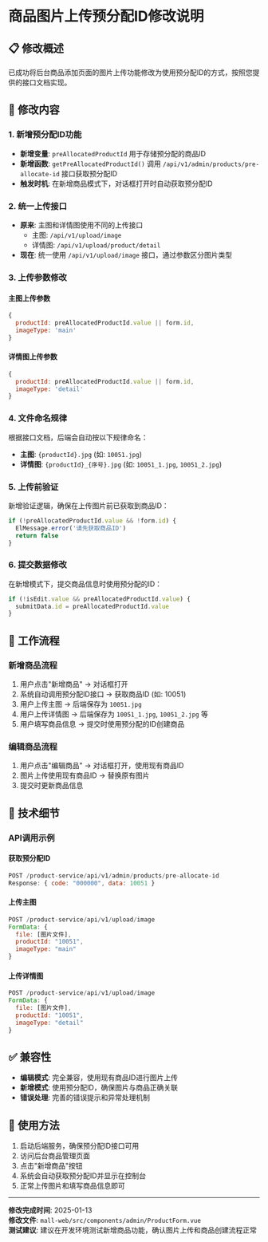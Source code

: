 # 商品图片上传预分配ID修改说明

## 📋 修改概述

已成功将后台商品添加页面的图片上传功能修改为使用预分配ID的方式，按照您提供的接口文档实现。

## 🔄 修改内容

### 1. 新增预分配ID功能

- **新增变量**: `preAllocatedProductId` 用于存储预分配的商品ID
- **新增函数**: `getPreAllocatedProductId()` 调用 `/api/v1/admin/products/pre-allocate-id` 接口获取预分配ID
- **触发时机**: 在新增商品模式下，对话框打开时自动获取预分配ID

### 2. 统一上传接口

- **原来**: 主图和详情图使用不同的上传接口
  - 主图: `/api/v1/upload/image`
  - 详情图: `/api/v1/upload/product/detail`
- **现在**: 统一使用 `/api/v1/upload/image` 接口，通过参数区分图片类型

### 3. 上传参数修改

#### 主图上传参数
```javascript
{
  productId: preAllocatedProductId.value || form.id,
  imageType: 'main'
}
```

#### 详情图上传参数
```javascript
{
  productId: preAllocatedProductId.value || form.id,
  imageType: 'detail'
}
```

### 4. 文件命名规律

根据接口文档，后端会自动按以下规律命名：
- **主图**: `{productId}.jpg` (如: `10051.jpg`)
- **详情图**: `{productId}_{序号}.jpg` (如: `10051_1.jpg`, `10051_2.jpg`)

### 5. 上传前验证

新增验证逻辑，确保在上传图片前已获取到商品ID：
```javascript
if (!preAllocatedProductId.value && !form.id) {
  ElMessage.error('请先获取商品ID')
  return false
}
```

### 6. 提交数据修改

在新增模式下，提交商品信息时使用预分配的ID：
```javascript
if (!isEdit.value && preAllocatedProductId.value) {
  submitData.id = preAllocatedProductId.value
}
```

## 🎯 工作流程

### 新增商品流程
1. 用户点击"新增商品" → 对话框打开
2. 系统自动调用预分配ID接口 → 获取商品ID (如: 10051)
3. 用户上传主图 → 后端保存为 `10051.jpg`
4. 用户上传详情图 → 后端保存为 `10051_1.jpg`, `10051_2.jpg` 等
5. 用户填写商品信息 → 提交时使用预分配的ID创建商品

### 编辑商品流程
1. 用户点击"编辑商品" → 对话框打开，使用现有商品ID
2. 图片上传使用现有商品ID → 替换原有图片
3. 提交时更新商品信息

## 🔧 技术细节

### API调用示例

#### 获取预分配ID
```javascript
POST /product-service/api/v1/admin/products/pre-allocate-id
Response: { code: "000000", data: 10051 }
```

#### 上传主图
```javascript
POST /product-service/api/v1/upload/image
FormData: {
  file: [图片文件],
  productId: "10051",
  imageType: "main"
}
```

#### 上传详情图
```javascript
POST /product-service/api/v1/upload/image
FormData: {
  file: [图片文件],
  productId: "10051",
  imageType: "detail"
}
```

## ✅ 兼容性

- **编辑模式**: 完全兼容，使用现有商品ID进行图片上传
- **新增模式**: 使用预分配ID，确保图片与商品正确关联
- **错误处理**: 完善的错误提示和异常处理机制

## 🚀 使用方法

1. 启动后端服务，确保预分配ID接口可用
2. 访问后台商品管理页面
3. 点击"新增商品"按钮
4. 系统会自动获取预分配ID并显示在控制台
5. 正常上传图片和填写商品信息即可

---

**修改完成时间**: 2025-01-13  
**修改文件**: `mall-web/src/components/admin/ProductForm.vue`  
**测试建议**: 建议在开发环境测试新增商品功能，确认图片上传和商品创建流程正常
